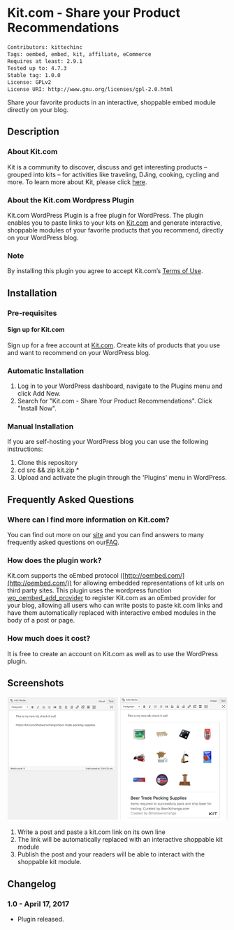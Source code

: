 # Kit.com - Share your Product Recommendations

    Contributors: kittechinc
    Tags: oembed, embed, kit, affiliate, eCommerce
    Requires at least: 2.9.1
    Tested up to: 4.7.3
    Stable tag: 1.0.0
    License: GPLv2
    License URI: http://www.gnu.org/licenses/gpl-2.0.html

Share your favorite products in an interactive, shoppable embed module directly on your blog.

## Description
### About Kit.com
Kit is a community to discover, discuss and get interesting products – grouped into kits – for activities like traveling, DJing, cooking, cycling and more. To learn more about Kit, please click [here](https://kit.com/for-influencers).

### About the Kit.com Wordpress Plugin
Kit.com WordPress Plugin is a free plugin for WordPress. The plugin enables you to paste links to your kits on [Kit.com](https://kit.com) and generate interactive, shoppable modules of your favorite products that you recommend, directly on your WordPress blog.

### Note
By installing this plugin you agree to accept Kit.com’s [Terms of Use](https://kit.com/terms).


## Installation
### Pre-requisites
#### Sign up for Kit.com
Sign up for a free account at [Kit.com](https://kit.com). Create kits of products that you use and want to recommend on your WordPress blog.

### Automatic Installation
1. Log in to your WordPress dashboard, navigate to the Plugins menu and click Add New.
2. Search for \"Kit.com - Share Your Product Recommendations\". Click \"Install Now\".

### Manual Installation
If you are self-hosting your WordPress blog you can use the following instructions:

1. Clone this repository
2. cd src && zip kit.zip *
3. Upload and activate the plugin through the \'Plugins\' menu in WordPress.

## Frequently Asked Questions
### Where can I find more information on Kit.com?
You can find out more on our [site](https://kit.com) and you can find answers to many frequently asked questions on our[FAQ](https://blog.kit.com/got-questions-8368a2eb3526).

### How does the plugin work?
Kit.com supports the oEmbed protocol ([http://oembed.com/](http://oembed.com/)) for allowing embedded representations of kit urls on third party sites. This plugin uses the wordpress function [wp_oembed_add_provider](https://codex.wordpress.org/Function_Reference/wp_oembed_add_provider) to register Kit.com as an oEmbed provider for your blog, allowing all users who can write posts to paste kit.com links and have them automatically replaced with interactive embed modules in the body of a post or page.

### How much does it cost?
It is free to create an account on Kit.com as well as to use the WordPress plugin.

## Screenshots

![Copy your kit link on its own line to replace it with a kit](documentation/kit-wordpress-plugin-example.png?raw=true "Embed Your Kit")

1. Write a post and paste a kit.com link on its own line
2. The link will be automatically replaced with an interactive shoppable kit module
3. Publish the post and your readers will be able to interact with the shoppable kit module.

## Changelog
### 1.0 - April 17, 2017
* Plugin released.
